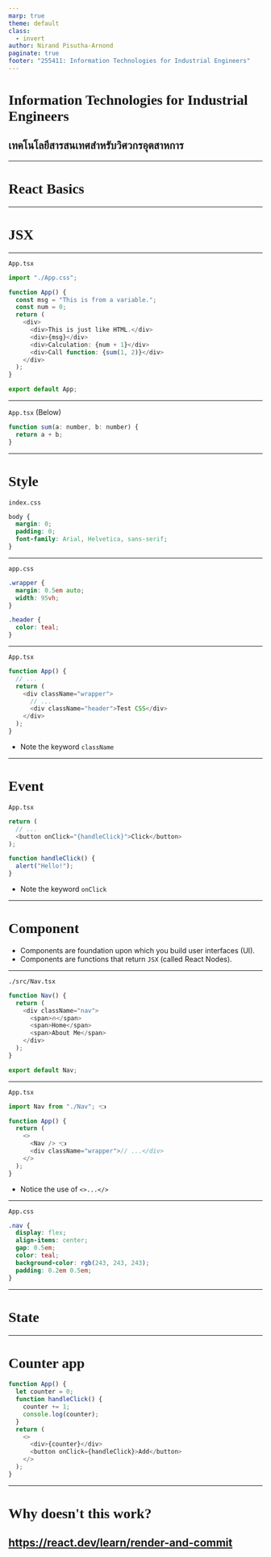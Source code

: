 ```yaml
---
marp: true
theme: default
class:
  - invert
author: Nirand Pisutha-Arnond
paginate: true
footer: "255411: Information Technologies for Industrial Engineers"
---
```


<style>
@import url('https://fonts.googleapis.com/css2?family=Prompt:ital,wght@0,100;0,300;0,400;0,700;1,100;1,300;1,400;1,700&display=swap');

    :root {
    font-family: Prompt;
    --hl-color: #D57E7E;
}
h1 {
  font-family: Prompt
}
</style>

# Information Technologies for Industrial Engineers

## เทคโนโลยีสารสนเทศสำหรับวิศวกรอุตสาหการ

---

# React Basics

---

# JSX

---

`App.tsx`

```ts
import "./App.css";

function App() {
  const msg = "This is from a variable.";
  const num = 0;
  return (
    <div>
      <div>This is just like HTML.</div>
      <div>{msg}</div>
      <div>Calculation: {num + 1}</div>
      <div>Call function: {sum(1, 2)}</div>
    </div>
  );
}

export default App;
```

---

`App.tsx` (Below)

```js
function sum(a: number, b: number) {
  return a + b;
}
```

---

# Style

`index.css`

```css
body {
  margin: 0;
  padding: 0;
  font-family: Arial, Helvetica, sans-serif;
}
```

---

`app.css`

```css
.wrapper {
  margin: 0.5em auto;
  width: 95vh;
}

.header {
  color: teal;
}
```

---

`App.tsx`

```ts
function App() {
  // ...
  return (
    <div className="wrapper">
      // ...
      <div className="header">Test CSS</div>
    </div>
  );
}
```

- Note the keyword `className`

---

# Event

`App.tsx`

```js
return (
  // ...
  <button onClick="{handleClick}">Click</button>
);

function handleClick() {
  alert("Hello!");
}
```

- Note the keyword `onClick`

---

# Component

- Components are foundation upon which you build user interfaces (UI).
- Components are functions that return `JSX` (called React Nodes).

---

`./src/Nav.tsx`

```ts
function Nav() {
  return (
    <div className="nav">
      <span>🔥</span>
      <span>Home</span>
      <span>About Me</span>
    </div>
  );
}

export default Nav;
```

---

`App.tsx`

```js
import Nav from "./Nav"; 👈

function App() {
  return (
    <>
      <Nav /> 👈
      <div className="wrapper">// ...</div>
    </>
  );
}
```

- Notice the use of `<>...</>`

---

`App.css`

```css
.nav {
  display: flex;
  align-items: center;
  gap: 0.5em;
  color: teal;
  background-color: rgb(243, 243, 243);
  padding: 0.2em 0.5em;
}
```

---

# State

---

# Counter app

```ts
function App() {
  let counter = 0;
  function handleClick() {
    counter += 1;
    console.log(counter);
  }
  return (
    <>
      <div>{counter}</div>
      <button onClick={handleClick}>Add</button>
    </>
  );
}
```

---

# Why doesn't this work?

## https://react.dev/learn/render-and-commit
